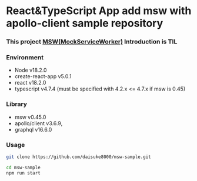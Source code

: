 # React&TypeScript App add msw with apollo-client sample repository

### This project [MSW(MockServiceWorker)](https://mswjs.io/) Introduction is TIL

### Environment
- Node v18.2.0
- create-react-app v5.0.1
- react v18.2.0
- typescript v4.7.4 (must be specified with 4.2.x <= 4.7.x if msw is 0.45)

### Library
- msw v0.45.0
- apollo/client v3.6.9,
- graphql v16.6.0

### Usage
```sh
git clone https://github.com/daisuke8000/msw-sample.git
```

```sh
cd msw-sample
npm run start
```
